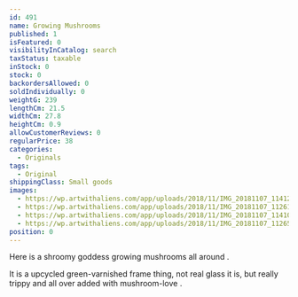 ```yaml
---
id: 491
name: Growing Mushrooms
published: 1
isFeatured: 0
visibilityInCatalog: search
taxStatus: taxable
inStock: 0
stock: 0
backordersAllowed: 0
soldIndividually: 0
weightG: 239
lengthCm: 21.5
widthCm: 27.8
heightCm: 0.9
allowCustomerReviews: 0
regularPrice: 38
categories:
  - Originals
tags:
  - Original
shippingClass: Small goods
images:
  - https://wp.artwithaliens.com/app/uploads/2018/11/IMG_20181107_114120-scaled.jpg
  - https://wp.artwithaliens.com/app/uploads/2018/11/IMG_20181107_112611-scaled.jpg
  - https://wp.artwithaliens.com/app/uploads/2018/11/IMG_20181107_114106-scaled.jpg
  - https://wp.artwithaliens.com/app/uploads/2018/11/IMG_20181107_112656-scaled.jpg
position: 0
---
```


Here is a shroomy goddess growing mushrooms all around .

It is a upcycled green-varnished frame thing, not real glass it is, but really trippy and all over added with mushroom-love .
